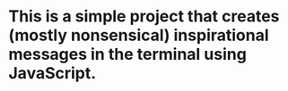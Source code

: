 # This is a simple project that creates (mostly nonsensical) inspirational messages in the terminal using JavaScript.
